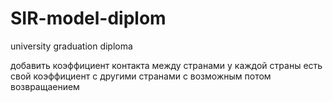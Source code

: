 # SIR-model-diplom
university graduation diploma


добавить коэффициент контакта между странами
у каждой страны есть свой коэффициент с другими странами с возможным потом возвращаением
